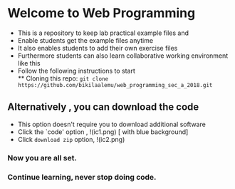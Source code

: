 # Welcome to Web Programming
* This is a repository to keep lab practical example files and
* Enable students get the example files anytime
* It also enables students to add their own exercise files 
* Furthermore students can also learn collaborative working environment like this
* Follow the following instructions to start\
** Cloning this repo: `git clone https://github.com/bikilaalemu/web_programming_sec_a_2018.git` 
## Alternatively , you can download the code
* This option doesn't require you to download additional software
* Click the `code' option , !(ic1.png) [ with blue background] 
* Click `download zip` option, !(ic2.png)
### Now you are all set. 
### Continue learning, never stop doing code. 

